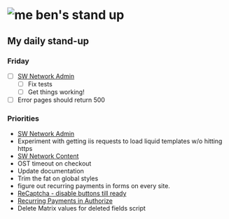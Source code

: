 # ![me](https://avatars2.githubusercontent.com/u/5232044?s=50&v=4) ben's stand up

## My daily stand-up

### Friday

- [ ] [SW Network Admin](https://app.clickup.com/8537154/v/l/li/54890360?pr=12760709)
    - [ ] Fix tests
    - [ ] Get things working!
- [ ] Error pages should return 500

### Priorities 
    
- [SW Network Admin](https://app.clickup.com/8537154/v/l/li/54890360?pr=12760709)
- Experiment with getting iis requests to load liquid templates w/o hitting https
- [SW Network Content](https://app.clickup.com/8537154/v/l/li/54892353?pr=12760709)
- OST timeout on checkout
- Update documentation
- Trim the fat on global styles
- figure out recurring payments in forms on every site.
- [ReCaptcha - disable buttons till ready](https://projects.madebyspeak.com/#/tasks/17598281)
- [Recurring Payments in Authorize](https://projects.madebyspeak.com/#/tasks/16411534)
- Delete Matrix values for deleted fields script
